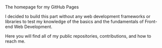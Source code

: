 
The homepage for my GitHub Pages

I decided to build this part without any web development frameworks or libraries to test my knowledge of the basics and the fundamentals of Front-end Web Development.

Here you will find all of my public repositories, contributions, and how to reach me.
